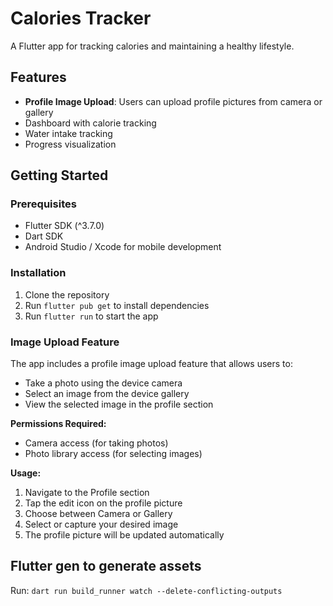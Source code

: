 # Calories Tracker

A Flutter app for tracking calories and maintaining a healthy lifestyle.

## Features

- **Profile Image Upload**: Users can upload profile pictures from camera or gallery
- Dashboard with calorie tracking
- Water intake tracking
- Progress visualization

## Getting Started

### Prerequisites
- Flutter SDK (^3.7.0)
- Dart SDK
- Android Studio / Xcode for mobile development

### Installation
1. Clone the repository
2. Run `flutter pub get` to install dependencies
3. Run `flutter run` to start the app

### Image Upload Feature
The app includes a profile image upload feature that allows users to:
- Take a photo using the device camera
- Select an image from the device gallery
- View the selected image in the profile section

**Permissions Required:**
- Camera access (for taking photos)
- Photo library access (for selecting images)

**Usage:**
1. Navigate to the Profile section
2. Tap the edit icon on the profile picture
3. Choose between Camera or Gallery
4. Select or capture your desired image
5. The profile picture will be updated automatically

## Flutter gen to generate assets
Run: `dart run build_runner watch --delete-conflicting-outputs`